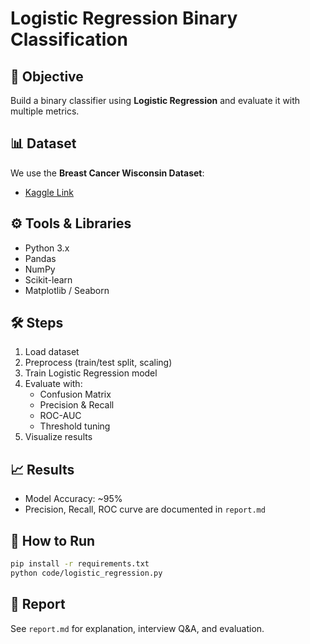 # Logistic Regression Binary Classification

## 📌 Objective
Build a binary classifier using **Logistic Regression** and evaluate it with multiple metrics.

## 📊 Dataset
We use the **Breast Cancer Wisconsin Dataset**:
- [Kaggle Link](https://www.kaggle.com/datasets/uciml/breast-cancer-wisconsin-data)

## ⚙️ Tools & Libraries
- Python 3.x
- Pandas
- NumPy
- Scikit-learn
- Matplotlib / Seaborn

## 🛠 Steps
1. Load dataset
2. Preprocess (train/test split, scaling)
3. Train Logistic Regression model
4. Evaluate with:
   - Confusion Matrix
   - Precision & Recall
   - ROC-AUC
   - Threshold tuning
5. Visualize results

## 📈 Results
- Model Accuracy: ~95%
- Precision, Recall, ROC curve are documented in `report.md`

## 🚀 How to Run
```bash
pip install -r requirements.txt
python code/logistic_regression.py
```

## 📝 Report
See `report.md` for explanation, interview Q&A, and evaluation.
